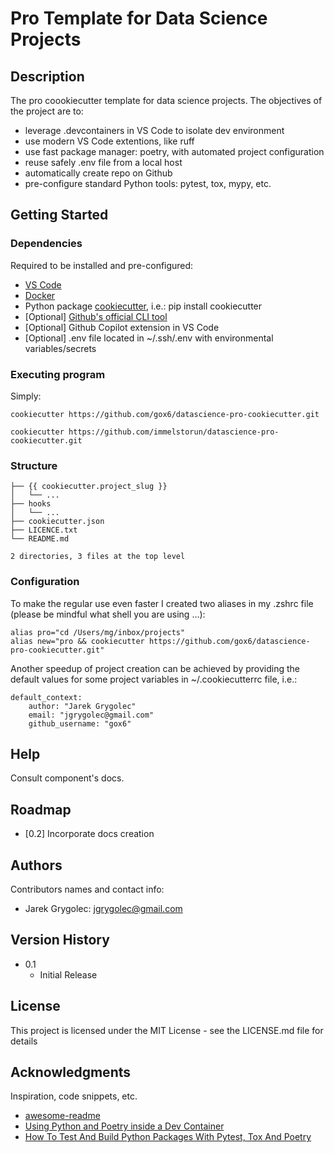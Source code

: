 # Pro Template for Data Science Projects

## Description

The pro coookiecutter template for data science projects.
The objectives of the project are to:
* leverage .devcontainers in VS Code to isolate dev environment
* use modern VS Code extentions, like ruff
* use fast package manager: poetry, with automated project configuration
* reuse safely .env file from a local host
* automatically create repo on Github
* pre-configure standard Python tools: pytest, tox, mypy, etc.

## Getting Started

### Dependencies
Required to be installed and pre-configured:
* [VS Code](https://code.visualstudio.com/download)
* [Docker](https://docs.docker.com/engine/install/)
* Python package [cookiecutter](https://cookiecutter.readthedocs.io/en/stable/README.html), i.e.: pip install cookiecutter
* [Optional] [Github's official CLI tool](https://cli.github.com/)
* [Optional] Github Copilot extension in VS Code
* [Optional] .env file located in ~/.ssh/.env with environmental variables/secrets


### Executing program

Simply:
```
cookiecutter https://github.com/gox6/datascience-pro-cookiecutter.git
```

```
cookiecutter https://github.com/immelstorun/datascience-pro-cookiecutter.git
```

### Structure
```
├── {{ cookiecutter.project_slug }}
│   └── ...
├── hooks
│   └── ...
├── cookiecutter.json
├── LICENCE.txt
└── README.md

2 directories, 3 files at the top level
```
### Configuration
To make the regular use even faster I created two aliases in my .zshrc file (please be mindful what shell you are using …):
```
alias pro="cd /Users/mg/inbox/projects"
alias new="pro && cookiecutter https://github.com/gox6/datascience-pro-cookiecutter.git"
```
Another speedup of project creation can be achieved by providing the default values for some project variables in ~/.cookiecutterrc file, i.e.:
```
default_context:
    author: "Jarek Grygolec"
    email: "jgrygolec@gmail.com"
    github_username: "gox6"
```
## Help
Consult component's docs. 

## Roadmap
- [0.2] Incorporate docs creation

## Authors
Contributors names and contact info:
* Jarek Grygolec: jgrygolec@gmail.com


## Version History

* 0.1
    * Initial Release

## License

This project is licensed under the MIT License - see the LICENSE.md file for details

## Acknowledgments

Inspiration, code snippets, etc.
* [awesome-readme](https://gist.github.com/DomPizzie/7a5ff55ffa9081f2de27c315f5018afc)
* [Using Python and Poetry inside a Dev Container](https://marioscalas.medium.com/using-python-and-poetry-inside-a-dev-container-33c80bc5a22c)
* [How To Test And Build Python Packages With Pytest, Tox And Poetry](https://pytest-with-eric.com/automation/pytest-tox-poetry/)
